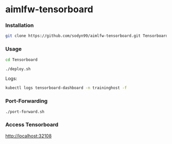# aimlfw-tensorboard

### Installation

```bash
git clone https://github.com/sodyn99/aimlfw-tensorboard.git Tensorboard
```

### Usage

```bash
cd Tensorboard
```
```bash
./deploy.sh
```

Logs:

```bash
kubectl logs tensorboard-dashboard -n traininghost -f
```

### Port-Forwarding

```bash
./port-forward.sh
```

### Access Tensorboard

[http://localhost:32108](http://localhost:32108)
